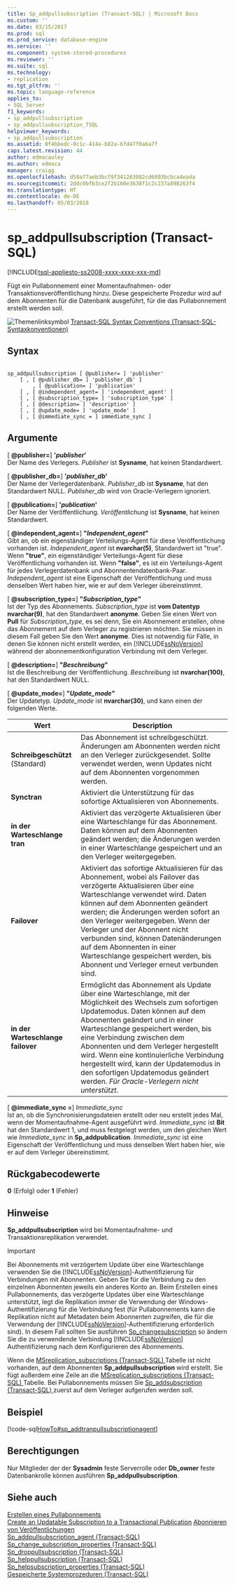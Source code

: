 ```yaml
---
title: Sp_addpullsubscription (Transact-SQL) | Microsoft Docs
ms.custom: ''
ms.date: 03/15/2017
ms.prod: sql
ms.prod_service: database-engine
ms.service: ''
ms.component: system-stored-procedures
ms.reviewer: ''
ms.suite: sql
ms.technology:
- replication
ms.tgt_pltfrm: ''
ms.topic: language-reference
applies_to:
- SQL Server
f1_keywords:
- sp_addpullsubscription
- sp_addpullsubscription_TSQL
helpviewer_keywords:
- sp_addpullsubscription
ms.assetid: 0f4bbedc-0c1c-414a-b82a-6fd47f0a6a7f
caps.latest.revision: 44
author: edmacauley
ms.author: edmaca
manager: craigg
ms.openlocfilehash: d58a77aeb3bcf9f341263082cd6093bcbca4eada
ms.sourcegitcommit: 2ddc0bfb3ce2f2b160e3638f1c2c237a898263f4
ms.translationtype: HT
ms.contentlocale: de-DE
ms.lasthandoff: 05/03/2018
---
```

# <a name="spaddpullsubscription-transact-sql"></a>sp_addpullsubscription (Transact-SQL)
[!INCLUDE[tsql-appliesto-ss2008-xxxx-xxxx-xxx-md](../../includes/tsql-appliesto-ss2008-xxxx-xxxx-xxx-md.md)]

  Fügt ein Pullabonnement einer Momentaufnahmen- oder Transaktionsveröffentlichung hinzu. Diese gespeicherte Prozedur wird auf dem Abonnenten für die Datenbank ausgeführt, für die das Pullabonnement erstellt werden soll.  
  
 ![Themenlinksymbol](../../database-engine/configure-windows/media/topic-link.gif "Topic link icon") [Transact-SQL Syntax Conventions (Transact-SQL-Syntaxkonventionen)](../../t-sql/language-elements/transact-sql-syntax-conventions-transact-sql.md)  
  
## <a name="syntax"></a>Syntax  
  
```  
  
sp_addpullsubscription [ @publisher= ] 'publisher'  
    [ , [ @publisher_db= ] 'publisher_db' ]  
        , [ @publication= ] 'publication'  
    [ , [ @independent_agent= ] 'independent_agent' ]  
    [ , [ @subscription_type= ] 'subscription_type' ]  
    [ , [ @description= ] 'description' ]  
    [ , [ @update_mode= ] 'update_mode' ]  
    [ , [ @immediate_sync = ] immediate_sync ]  
```  
  
## <a name="arguments"></a>Argumente  
 [ **@publisher=**] **'***publisher***'**  
 Der Name des Verlegers. *Publisher* ist **Sysname**, hat keinen Standardwert.  
  
 [ **@publisher_db=**] **'***publisher_db***'**  
 Der Name der Verlegerdatenbank. *Publisher_db* ist **Sysname**, hat den Standardwert NULL. *Publisher_db* wird von Oracle-Verlegern ignoriert.  
  
 [ **@publication=**] **'***publication***'**  
 Der Name der Veröffentlichung. *Veröffentlichung* ist **Sysname**, hat keinen Standardwert.  
  
 [  **@independent_agent=**] **"***Independent_agent***"**  
 Gibt an, ob ein eigenständiger Verteilungs-Agent für diese Veröffentlichung vorhanden ist. *Independent_agent* ist **nvarchar(5)**, Standardwert ist "true". Wenn **"true"**, ein eigenständiger Verteilungs-Agent für diese Veröffentlichung vorhanden ist. Wenn **"false"**, es ist ein Verteilungs-Agent für jedes Verlegerdatenbank und Abonnentendatenbank-Paar. *Independent_agent* ist eine Eigenschaft der Veröffentlichung und muss denselben Wert haben hier, wie er auf dem Verleger übereinstimmt.  
  
 [  **@subscription_type=**] **"***Subscription_type***"**  
 Ist der Typ des Abonnements. *Subscription_type* ist **vom Datentyp nvarchar(9)**, hat den Standardwert **anonyme**. Geben Sie einen Wert von **Pull** für *Subscription_type*, es sei denn, Sie ein Abonnement erstellen, ohne das Abonnement auf dem Verleger zu registrieren möchten. Sie müssen in diesem Fall geben Sie den Wert **anonyme**. Dies ist notwendig für Fälle, in denen Sie können nicht erstellt werden, ein [!INCLUDE[ssNoVersion](../../includes/ssnoversion-md.md)] während der abonnementkonfiguration Verbindung mit dem Verleger.  
  
 [  **@description=**] **"***Beschreibung***"**  
 Ist die Beschreibung der Veröffentlichung. *Beschreibung* ist **nvarchar(100)**, hat den Standardwert NULL.  
  
 [  **@update_mode=**] **"***Update_mode***"**  
 Der Updatetyp. *Update_mode* ist **nvarchar(30)**, und kann einen der folgenden Werte.  
  
|Wert|Description|  
|-----------|-----------------|  
|**Schreibgeschützt** (Standard)|Das Abonnement ist schreibgeschützt. Änderungen am Abonnenten werden nicht an den Verleger zurückgesendet. Sollte verwendet werden, wenn Updates nicht auf dem Abonnenten vorgenommen werden.|  
|**Synctran**|Aktiviert die Unterstützung für das sofortige Aktualisieren von Abonnements.|  
|**in der Warteschlange tran**|Aktiviert das verzögerte Aktualisieren über eine Warteschlange für das Abonnement. Daten können auf dem Abonnenten geändert werden; die Änderungen werden in einer Warteschlange gespeichert und an den Verleger weitergegeben.|  
|**Failover**|Aktiviert das sofortige Aktualisieren für das Abonnement, wobei als Failover das verzögerte Aktualisieren über eine Warteschlange verwendet wird. Daten können auf dem Abonnenten geändert werden; die Änderungen werden sofort an den Verleger weitergegeben. Wenn der Verleger und der Abonnent nicht verbunden sind, können Datenänderungen auf dem Abonnenten in einer Warteschlange gespeichert werden, bis Abonnent und Verleger erneut verbunden sind.|  
|**in der Warteschlange failover**|Ermöglicht das Abonnement als Update über eine Warteschlange, mit der Möglichkeit des Wechsels zum sofortigen Updatemodus. Daten können auf dem Abonnenten geändert und in einer Warteschlange gespeichert werden, bis eine Verbindung zwischen dem Abonnenten und dem Verleger hergestellt wird. Wenn eine kontinuierliche Verbindung hergestellt wird, kann der Updatemodus in den sofortigen Updatemodus geändert werden. *Für Oracle-Verlegern nicht unterstützt*.|  
  
 [  **@immediate_sync =**] *Immediate_sync*  
 Ist an, ob die Synchronisierungsdateien erstellt oder neu erstellt jedes Mal, wenn der Momentaufnahme-Agent ausgeführt wird. *Immediate_sync* ist **Bit** hat den Standardwert 1, und muss festgelegt werden, um den gleichen Wert wie *Immediate_sync* in **Sp_addpublication**. *Immediate_sync* ist eine Eigenschaft der Veröffentlichung und muss denselben Wert haben hier, wie er auf dem Verleger übereinstimmt.  
  
## <a name="return-code-values"></a>Rückgabecodewerte  
 **0** (Erfolg) oder **1** (Fehler)  
  
## <a name="remarks"></a>Hinweise  
 **Sp_addpullsubscription** wird bei Momentaufnahme- und Transaktionsreplikation verwendet.  
  
> [!IMPORTANT]  
>  Bei Abonnements mit verzögertem Update über eine Warteschlange verwenden Sie die [!INCLUDE[ssNoVersion](../../includes/ssnoversion-md.md)]-Authentifizierung für Verbindungen mit Abonnenten. Geben Sie für die Verbindung zu den einzelnen Abonnenten jeweils ein anderes Konto an. Beim Erstellen eines Pullabonnements, das verzögerte Updates über eine Warteschlange unterstützt, legt die Replikation immer die Verwendung der Windows-Authentifizierung für die Verbindung fest (für Pullabonnements kann die Replikation nicht auf Metadaten beim Abonnenten zugreifen, die für die Verwendung der [!INCLUDE[ssNoVersion](../../includes/ssnoversion-md.md)]-Authentifizierung erforderlich sind). In diesem Fall sollten Sie ausführen [Sp_changesubscription](../../relational-databases/system-stored-procedures/sp-changesubscription-transact-sql.md) so ändern Sie die zu verwendende Verbindung [!INCLUDE[ssNoVersion](../../includes/ssnoversion-md.md)] Authentifizierung nach dem Konfigurieren des Abonnements.  
  
 Wenn die [MSreplication_subscriptions &#40;Transact-SQL&#41; ](../../relational-databases/system-tables/msreplication-subscriptions-transact-sql.md) Tabelle ist nicht vorhanden, auf dem Abonnenten **Sp_addpullsubscription** wird erstellt. Sie fügt außerdem eine Zeile an die [MSreplication_subscriptions &#40;Transact-SQL&#41; ](../../relational-databases/system-tables/msreplication-subscriptions-transact-sql.md) Tabelle. Bei Pullabonnements müssen Sie [Sp_addsubscription &#40;Transact-SQL&#41; ](../../relational-databases/system-stored-procedures/sp-addsubscription-transact-sql.md) zuerst auf dem Verleger aufgerufen werden soll.  
  
## <a name="example"></a>Beispiel  
 [!code-sql[HowTo#sp_addtranpullsubscriptionagent](../../relational-databases/replication/codesnippet/tsql/sp-addpullsubscription-t_1.sql)]  
  
## <a name="permissions"></a>Berechtigungen  
 Nur Mitglieder der der **Sysadmin** feste Serverrolle oder **Db_owner** feste Datenbankrolle können ausführen **Sp_addpullsubscription**.  
  
## <a name="see-also"></a>Siehe auch  
 [Erstellen eines Pullabonnements](../../relational-databases/replication/create-a-pull-subscription.md)   
 [Create an Updatable Subscription to a Transactional Publication](../../relational-databases/replication/publish/create-updatable-subscription-to-transactional-publication.md) [Abonnieren von Veröffentlichungen](../../relational-databases/replication/subscribe-to-publications.md)   
 [Sp_addpullsubscription_agent &#40;Transact-SQL&#41;](../../relational-databases/system-stored-procedures/sp-addpullsubscription-agent-transact-sql.md)   
 [Sp_change_subscription_properties &#40;Transact-SQL&#41;](../../relational-databases/system-stored-procedures/sp-change-subscription-properties-transact-sql.md)   
 [Sp_droppullsubscription &#40;Transact-SQL&#41;](../../relational-databases/system-stored-procedures/sp-droppullsubscription-transact-sql.md)   
 [Sp_helppullsubscription &#40;Transact-SQL&#41;](../../relational-databases/system-stored-procedures/sp-helppullsubscription-transact-sql.md)   
 [Sp_helpsubscription_properties &#40;Transact-SQL&#41;](../../relational-databases/system-stored-procedures/sp-helpsubscription-properties-transact-sql.md)   
 [Gespeicherte Systemprozeduren &#40;Transact-SQL&#41;](../../relational-databases/system-stored-procedures/system-stored-procedures-transact-sql.md)  
  
  

